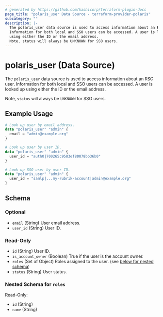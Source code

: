 ```yaml
---
# generated by https://github.com/hashicorp/terraform-plugin-docs
page_title: "polaris_user Data Source - terraform-provider-polaris"
subcategory: ""
description: |-
  The polaris_user data source is used to access information about an RSC user.
  Information for both local and SSO users can be accessed. A user is looked up
  using either the ID or the email address.
  Note, status will always be UNKNOWN for SSO users.
---
```


# polaris_user (Data Source)

The `polaris_user` data source is used to access information about an RSC user.
Information for both local and SSO users can be accessed. A user is looked up
using either the ID or the email address.

Note, `status` will always be `UNKNOWN` for SSO users.

## Example Usage

```terraform
# Look up user by email address.
data "polaris_user" "admin" {
  email = "admin@example.org"
}

# Look up user by user ID.
data "polaris_user" "admin" {
  user_id = "auth0|700265c9583ef80078bb36b0"
}

# Look up SSO user by user ID.
data "polaris_user" "admin" {
  user_id = "samlp|...my-rubrik-account|admin@example.org"
}
```

<!-- schema generated by tfplugindocs -->
## Schema

### Optional

- `email` (String) User email address.
- `user_id` (String) User ID.

### Read-Only

- `id` (String) User ID.
- `is_account_owner` (Boolean) True if the user is the account owner.
- `roles` (Set of Object) Roles assigned to the user. (see [below for nested schema](#nestedatt--roles))
- `status` (String) User status.

<a id="nestedatt--roles"></a>
### Nested Schema for `roles`

Read-Only:

- `id` (String)
- `name` (String)
